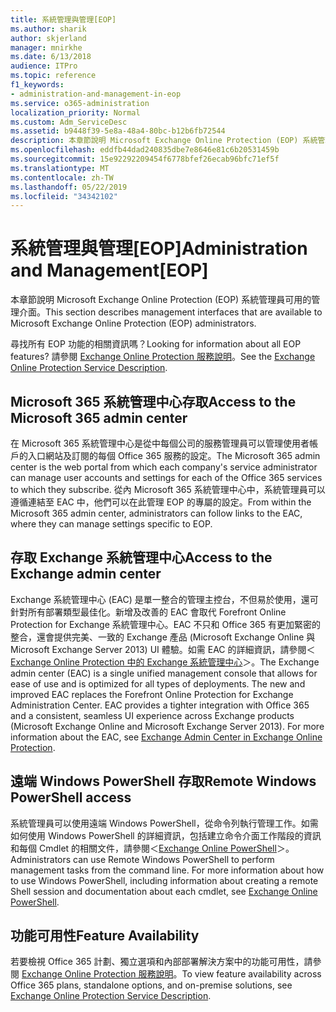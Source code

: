 ```yaml
---
title: 系統管理與管理[EOP]
ms.author: sharik
author: skjerland
manager: mnirkhe
ms.date: 6/13/2018
audience: ITPro
ms.topic: reference
f1_keywords:
- administration-and-management-in-eop
ms.service: o365-administration
localization_priority: Normal
ms.custom: Adm_ServiceDesc
ms.assetid: b9448f39-5e8a-48a4-80bc-b12b6fb72544
description: 本章節說明 Microsoft Exchange Online Protection (EOP) 系統管理員可用的管理介面。
ms.openlocfilehash: eddfb44dad240835dbe7e8646e81c6b20531459b
ms.sourcegitcommit: 15e92292209454f6778bfef26ecab96bfc71ef5f
ms.translationtype: MT
ms.contentlocale: zh-TW
ms.lasthandoff: 05/22/2019
ms.locfileid: "34342102"
---
```

# <a name="administration-and-managementeop"></a><span data-ttu-id="3ffa2-103">系統管理與管理[EOP]</span><span class="sxs-lookup"><span data-stu-id="3ffa2-103">Administration and Management[EOP]</span></span>

<span data-ttu-id="3ffa2-104">本章節說明 Microsoft Exchange Online Protection (EOP) 系統管理員可用的管理介面。</span><span class="sxs-lookup"><span data-stu-id="3ffa2-104">This section describes management interfaces that are available to Microsoft Exchange Online Protection (EOP) administrators.</span></span>
  
<span data-ttu-id="3ffa2-105">尋找所有 EOP 功能的相關資訊嗎？</span><span class="sxs-lookup"><span data-stu-id="3ffa2-105">Looking for information about all EOP features?</span></span> <span data-ttu-id="3ffa2-106">請參閱 [Exchange Online Protection 服務說明](exchange-online-protection-service-description.md)。</span><span class="sxs-lookup"><span data-stu-id="3ffa2-106">See the [Exchange Online Protection Service Description](exchange-online-protection-service-description.md).</span></span>
  
## <a name="access-to-the-microsoft-365-admin-center"></a><span data-ttu-id="3ffa2-107">Microsoft 365 系統管理中心存取</span><span class="sxs-lookup"><span data-stu-id="3ffa2-107">Access to the Microsoft 365 admin center</span></span>
<span data-ttu-id="3ffa2-108"><a name="BKMK_accesstotheoffice365admincenter"> </a></span><span class="sxs-lookup"><span data-stu-id="3ffa2-108"></span></span>

<span data-ttu-id="3ffa2-109">在 Microsoft 365 系統管理中心是從中每個公司的服務管理員可以管理使用者帳戶的入口網站及訂閱的每個 Office 365 服務的設定。</span><span class="sxs-lookup"><span data-stu-id="3ffa2-109">The Microsoft 365 admin center is the web portal from which each company's service administrator can manage user accounts and settings for each of the Office 365 services to which they subscribe.</span></span> <span data-ttu-id="3ffa2-110">從內 Microsoft 365 系統管理中心中，系統管理員可以遵循連結至 EAC 中，他們可以在此管理 EOP 的專屬的設定。</span><span class="sxs-lookup"><span data-stu-id="3ffa2-110">From within the Microsoft 365 admin center, administrators can follow links to the EAC, where they can manage settings specific to EOP.</span></span>
  
## <a name="access-to-the-exchange-admin-center"></a><span data-ttu-id="3ffa2-111">存取 Exchange 系統管理中心</span><span class="sxs-lookup"><span data-stu-id="3ffa2-111">Access to the Exchange admin center</span></span>
<span data-ttu-id="3ffa2-112"><a name="BKMK_accesstotheexchangeadmincenter"> </a></span><span class="sxs-lookup"><span data-stu-id="3ffa2-112"></span></span>

<span data-ttu-id="3ffa2-p103">Exchange 系統管理中心 (EAC) 是單一整合的管理主控台，不但易於使用，還可針對所有部署類型最佳化。新增及改善的 EAC 會取代 Forefront Online Protection for Exchange 系統管理中心。EAC 不只和 Office 365 有更加緊密的整合，還會提供完美、一致的 Exchange 產品 (Microsoft Exchange Online 與 Microsoft Exchange Server 2013) UI 體驗。如需 EAC 的詳細資訊，請參閱＜[Exchange Online Protection 中的 Exchange 系統管理中心](https://go.microsoft.com/fwlink/p/?LinkId=282381)＞。</span><span class="sxs-lookup"><span data-stu-id="3ffa2-p103">The Exchange admin center (EAC) is a single unified management console that allows for ease of use and is optimized for all types of deployments. The new and improved EAC replaces the Forefront Online Protection for Exchange Administration Center. EAC provides a tighter integration with Office 365 and a consistent, seamless UI experience across Exchange products (Microsoft Exchange Online and Microsoft Exchange Server 2013). For more information about the EAC, see [Exchange Admin Center in Exchange Online Protection](https://go.microsoft.com/fwlink/p/?LinkId=282381).</span></span>
  
## <a name="remote-windows-powershell-access"></a><span data-ttu-id="3ffa2-117">遠端 Windows PowerShell 存取</span><span class="sxs-lookup"><span data-stu-id="3ffa2-117">Remote Windows PowerShell access</span></span>
<span data-ttu-id="3ffa2-118"><a name="BKMK_remotewindowspowershellaccess"> </a></span><span class="sxs-lookup"><span data-stu-id="3ffa2-118"></span></span>

 <span data-ttu-id="3ffa2-p104">系統管理員可以使用遠端 Windows PowerShell，從命令列執行管理工作。如需如何使用 Windows PowerShell 的詳細資訊，包括建立命令介面工作階段的資訊和每個 Cmdlet 的相關文件，請參閱＜[Exchange Online PowerShell](https://go.microsoft.com/fwlink/p/?LinkId=282266)＞。</span><span class="sxs-lookup"><span data-stu-id="3ffa2-p104">Administrators can use Remote Windows PowerShell to perform management tasks from the command line. For more information about how to use Windows PowerShell, including information about creating a remote Shell session and documentation about each cmdlet, see [Exchange Online PowerShell](https://go.microsoft.com/fwlink/p/?LinkId=282266).</span></span>
  
## <a name="feature-availability"></a><span data-ttu-id="3ffa2-121">功能可用性</span><span class="sxs-lookup"><span data-stu-id="3ffa2-121">Feature Availability</span></span>
<span data-ttu-id="3ffa2-122"><a name="BKMK_remotewindowspowershellaccess"> </a></span><span class="sxs-lookup"><span data-stu-id="3ffa2-122"></span></span>

<span data-ttu-id="3ffa2-123">若要檢視 Office 365 計劃、獨立選項和內部部署解決方案中的功能可用性，請參閱 [Exchange Online Protection 服務說明](exchange-online-protection-service-description.md)。</span><span class="sxs-lookup"><span data-stu-id="3ffa2-123">To view feature availability across Office 365 plans, standalone options, and on-premise solutions, see [Exchange Online Protection Service Description](exchange-online-protection-service-description.md).</span></span>
  

